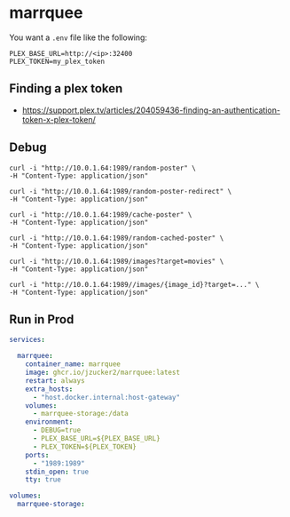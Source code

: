 # marrquee

You want a `.env` file like the following:

```
PLEX_BASE_URL=http://<ip>:32400
PLEX_TOKEN=my_plex_token
```

## Finding a plex token

* https://support.plex.tv/articles/204059436-finding-an-authentication-token-x-plex-token/

## Debug

```
curl -i "http://10.0.1.64:1989/random-poster" \
-H "Content-Type: application/json"

curl -i "http://10.0.1.64:1989/random-poster-redirect" \
-H "Content-Type: application/json"

curl -i "http://10.0.1.64:1989/cache-poster" \
-H "Content-Type: application/json"

curl -i "http://10.0.1.64:1989/random-cached-poster" \
-H "Content-Type: application/json"

curl -i "http://10.0.1.64:1989/images?target=movies" \
-H "Content-Type: application/json"

curl -i "http://10.0.1.64:1989//images/{image_id}?target=..." \
-H "Content-Type: application/json"
```

## Run in Prod

```yaml
services:

  marrquee:
    container_name: marrquee
    image: ghcr.io/jzucker2/marrquee:latest
    restart: always
    extra_hosts:
      - "host.docker.internal:host-gateway"
    volumes:
      - marrquee-storage:/data
    environment:
      - DEBUG=true
      - PLEX_BASE_URL=${PLEX_BASE_URL}
      - PLEX_TOKEN=${PLEX_TOKEN}
    ports:
      - "1989:1989"
    stdin_open: true
    tty: true

volumes:
  marrquee-storage:
```
